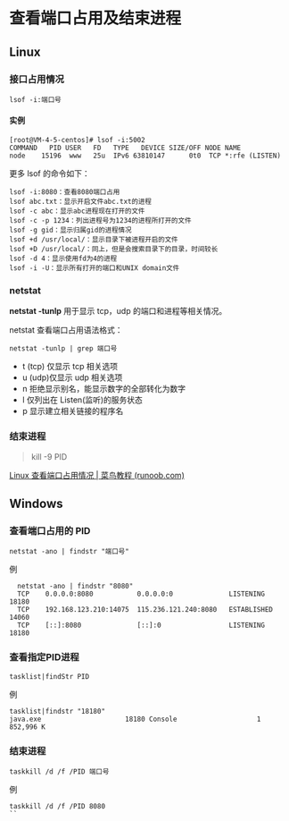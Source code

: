 # 查看端口占用及结束进程

## Linux

### 接口占用情况

```
lsof -i:端口号
```

#### 实例

```
[root@VM-4-5-centos]# lsof -i:5002
COMMAND   PID USER   FD   TYPE   DEVICE SIZE/OFF NODE NAME
node    15196  www   25u  IPv6 63810147      0t0  TCP *:rfe (LISTEN)
```

更多 lsof 的命令如下：

```
lsof -i:8080：查看8080端口占用
lsof abc.txt：显示开启文件abc.txt的进程
lsof -c abc：显示abc进程现在打开的文件
lsof -c -p 1234：列出进程号为1234的进程所打开的文件
lsof -g gid：显示归属gid的进程情况
lsof +d /usr/local/：显示目录下被进程开启的文件
lsof +D /usr/local/：同上，但是会搜索目录下的目录，时间较长
lsof -d 4：显示使用fd为4的进程
lsof -i -U：显示所有打开的端口和UNIX domain文件
```

### netstat

**netstat -tunlp** 用于显示 tcp，udp 的端口和进程等相关情况。

netstat 查看端口占用语法格式：

```
netstat -tunlp | grep 端口号
```

- t (tcp) 仅显示 tcp 相关选项
- u (udp)仅显示 udp 相关选项
- n 拒绝显示别名，能显示数字的全部转化为数字
- l 仅列出在 Listen(监听)的服务状态
- p 显示建立相关链接的程序名

### 结束进程

> kill -9 PID


[Linux 查看端口占用情况 | 菜鸟教程 (runoob.com)](https://www.runoob.com/w3cnote/linux-check-port-usage.html)


## Windows

### 查看端口占用的 PID

```
netstat -ano | findstr "端口号"
```

例

```
  netstat -ano | findstr "8080"
  TCP    0.0.0.0:8080           0.0.0.0:0              LISTENING       18180
  TCP    192.168.123.210:14075  115.236.121.240:8080   ESTABLISHED     14060
  TCP    [::]:8080              [::]:0                 LISTENING       18180
```

### 查看指定PID进程

```
tasklist|findStr PID
```

例

```
tasklist|findstr "18180"
java.exe                     18180 Console                    1    852,996 K
```

### 结束进程

```
taskkill /d /f /PID 端口号
```

例

```
taskkill /d /f /PID 8080
``
